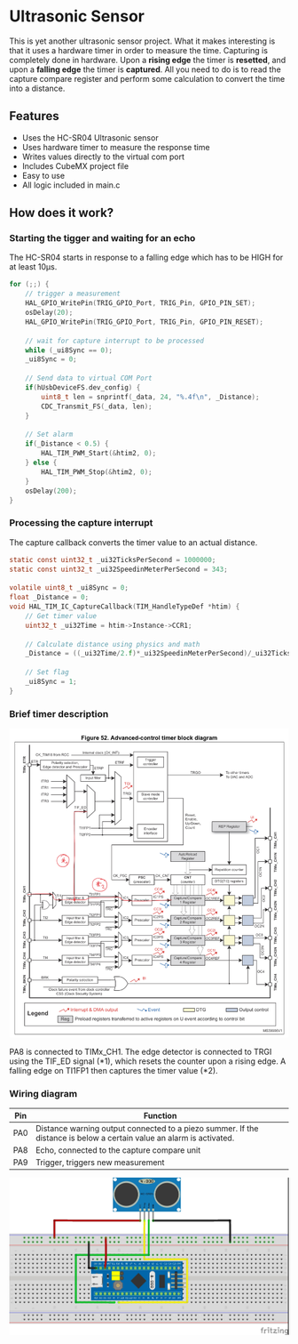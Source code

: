 # Ultrasonic Sensor
This is yet another ultrasonic sensor project. What it makes interesting is that it uses a hardware timer in order to measure the time. Capturing is completely done in hardware. Upon a **rising edge** the timer is **resetted**, and upon a **falling edge** the timer is **captured**. All you need to do is to read the capture compare register and perform some calculation to convert the time into a distance.
## Features
* Uses the HC-SR04 Ultrasonic sensor
* Uses hardware timer to measure the response time
* Writes values directly to the virtual com port
* Includes CubeMX project file
* Easy to use
* All logic included in main.c

## How does it work?
### Starting the tigger and waiting for an echo
The HC-SR04 starts in response to a falling edge which has to be HIGH for at least 10µs.
```C
for (;;) {
    // trigger a measurement
    HAL_GPIO_WritePin(TRIG_GPIO_Port, TRIG_Pin, GPIO_PIN_SET);
    osDelay(20);
    HAL_GPIO_WritePin(TRIG_GPIO_Port, TRIG_Pin, GPIO_PIN_RESET);

    // wait for capture interrupt to be processed
    while (_ui8Sync == 0);
    _ui8Sync = 0;

    // Send data to virtual COM Port
    if(hUsbDeviceFS.dev_config) {
        uint8_t len = snprintf(_data, 24, "%.4f\n", _Distance);
        CDC_Transmit_FS(_data, len);
    }

    // Set alarm
    if(_Distance < 0.5) {
        HAL_TIM_PWM_Start(&htim2, 0);
    } else {
        HAL_TIM_PWM_Stop(&htim2, 0);
    }
    osDelay(200);
}
```
### Processing the capture interrupt
The capture callback converts the timer value to an actual distance.
```C
static const uint32_t _ui32TicksPerSecond = 1000000;
static const uint32_t _ui32SpeedinMeterPerSecond = 343;

volatile uint8_t _ui8Sync = 0;
float _Distance = 0;
void HAL_TIM_IC_CaptureCallback(TIM_HandleTypeDef *htim) {
    // Get timer value
    uint32_t _ui32Time = htim->Instance->CCR1;

    // Calculate distance using physics and math
    _Distance = ((_ui32Time/2.f)*_ui32SpeedinMeterPerSecond)/_ui32TicksPerSecond;

    // Set flag
    _ui8Sync = 1;
}
```

### Brief timer description
![Timer](IMG_9BF43DF46D18-1.jpeg)

PA8 is connected to TIMx_CH1. The edge detector is connected to TRGI using the TIF_ED signal (*1), which resets the counter upon a rising edge. A falling edge on TI1FP1 then captures the timer value (*2).

### Wiring diagram
|Pin      | Function         |
|---|---|
|PA0|Distance warning output connected to a piezo summer. If the distance is below a certain value an alarm is activated.
|PA8|Echo, connected to the capture compare unit|
|PA9|Trigger, triggers new measurement|
![Timer](UltrasonicSketch.jpg)